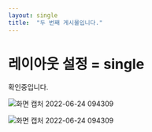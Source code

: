 ```yaml
---
layout: single
title:  "두 번째 게시물입니다."
---
```


# 레이아웃 설정 = single
확인중입니다.

![화면 캡처 2022-06-24 094309](https://user-images.githubusercontent.com/105684568/175444836-0b9d1874-e50b-44f4-8c58-9e2cc5d25630.png)


![화면 캡처 2022-06-24 094309](https://user-images.githubusercontent.com/105684568/175444836-0b9d1874-e50b-44f4-8c58-9e2cc5d25630.png)
